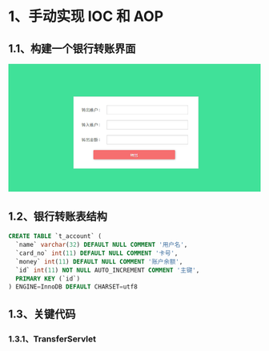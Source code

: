 # 1、手动实现 IOC 和 AOP

## 1.1、构建一个银行转账界面

![银行转账界面](03-%E6%89%8B%E5%86%99%E5%AE%9E%E7%8E%B0%20IOC%20%E5%92%8C%20AOP/transfer-page.png)

## 1.2、银行转账表结构

```sql
CREATE TABLE `t_account` (
  `name` varchar(32) DEFAULT NULL COMMENT '用户名',
  `card_no` int(11) DEFAULT NULL COMMENT '卡号',
  `money` int(11) DEFAULT NULL COMMENT '账户余额',
  `id` int(11) NOT NULL AUTO_INCREMENT COMMENT '主键',
  PRIMARY KEY (`id`)
) ENGINE=InnoDB DEFAULT CHARSET=utf8
```

## 1.3、关键代码

### 1.3.1、TransferServlet

